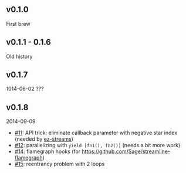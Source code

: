 ## v0.1.0
First brew

## v0.1.1 - 0.1.6
Old history

## v0.1.7
1014-06-02
???

## v0.1.8
2014-09-09
* [#11](https://github.com/bjouhier/galaxy/issues/11): API trick: eliminate callback parameter with negative star index (needed by [ez-streams](https://github.com/Sage/ez-streams))
* [#12](https://github.com/bjouhier/galaxy/issues/12): parallelizing with `yield [fn1(), fn2()]` (needs a bit more work)
* [#14](https://github.com/bjouhier/galaxy/issues/14): flamegraph hooks (for https://github.com/Sage/streamline-flamegraph)
* [#15](https://github.com/bjouhier/galaxy/issues/15): reentrancy problem with 2 loops
